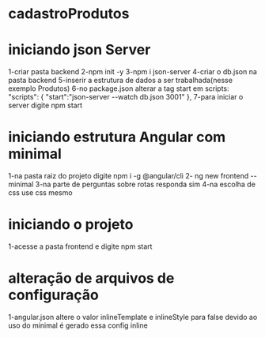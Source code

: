 # cadastroProdutos

# iniciando json Server
1-criar pasta backend 
2-npm init -y
3-npm i json-server
4-criar o db.json na pasta backend
5-inserir a estrutura de dados a ser trabalhada(nesse exemplo Produtos)
6-no package.json alterar a tag start em scripts: 
  "scripts": {
   "start":"json-server --watch db.json 3001"
  },
7-para iniciar o server digite npm start

# iniciando estrutura Angular com minimal
1-na pasta raiz do projeto digite npm i -g @angular/cli
2- ng new frontend --minimal
3-na parte de perguntas sobre rotas responda sim
4-na escolha de css use css mesmo

# iniciando o projeto
1-acesse a pasta frontend e digite npm start

# alteração de arquivos de configuração
1-angular.json altere o valor inlineTemplate e inlineStyle para false
devido ao uso do minimal é gerado essa config inline